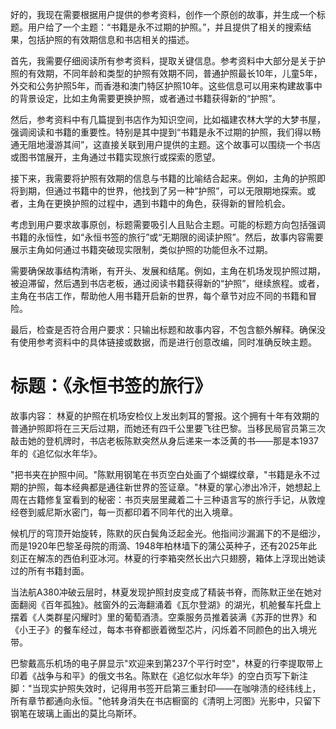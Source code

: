 <ReasoningChainRenderer>

好的，我现在需要根据用户提供的参考资料，创作一个原创的故事，并生成一个标题。用户给了一个主题：“书籍是永不过期的护照。”，并且提供了相关的搜索结果，包括护照的有效期信息和书店相关的描述。

首先，我需要仔细阅读所有参考资料，提取关键信息。参考资料中大部分是关于护照的有效期，不同年龄和类型的护照有效期不同，普通护照最长10年，儿童5年，外交和公务护照5年，而香港和澳门特区护照10年。这些信息可以用来构建故事中的背景设定，比如主角需要更换护照，或者通过书籍获得新的“护照”。

然后，参考资料中有几篇提到书店作为知识空间，比如福建农林大学的大梦书屋，强调阅读和书籍的重要性。特别是其中提到“书籍是永不过期的护照，我们得以畅通无阻地漫游其间”，这直接关联到用户提供的主题。这个故事可以围绕一个书店或图书馆展开，主角通过书籍实现旅行或探索的愿望。

接下来，我需要将护照有效期的信息与书籍的比喻结合起来。例如，主角的护照即将到期，但通过书籍中的世界，他找到了另一种“护照”，可以无限期地探索。或者，主角在更换护照的过程中，遇到书籍中的角色，获得新的冒险机会。

考虑到用户要求故事原创，标题需要吸引人且贴合主题。可能的标题方向包括强调书籍的永恒性，如“永恒书签的旅行”或“无期限的阅读护照”。然后，故事内容需要展示主角如何通过书籍突破现实限制，类似护照的功能但永不过期。

需要确保故事结构清晰，有开头、发展和结尾。例如，主角在机场发现护照过期，被迫滞留，然后遇到书店老板，通过阅读书籍获得新的“护照”，继续旅程。或者，主角在书店工作，帮助他人用书籍开启新的世界，每个章节对应不同的书籍和冒险。

最后，检查是否符合用户要求：只输出标题和故事内容，不包含额外解释。确保没有使用参考资料中的具体链接或数据，而是进行创意改编，同时准确反映主题。

</ReasoningChainRenderer>

# 标题：《永恒书签的旅行》

故事内容：
林夏的护照在机场安检仪上发出刺耳的警报。这个拥有十年有效期的普通护照即将在三天后过期，而她还有四千公里要飞往巴黎。当移民局官员第三次敲击她的登机牌时，书店老板陈默突然从身后递来一本泛黄的书——那是本1937年的《追忆似水年华》。

"把书夹在护照中间。"陈默用钢笔在书页空白处画了个蝴蝶纹章，"书籍是永不过期的护照，每本经典都是通往新世界的签证章。"林夏的掌心渗出冷汗，她想起上周在古籍修复室看到的秘密：书页夹层里藏着二十三种语言写的旅行手记，从敦煌经卷到威尼斯水密门，每一页都印着不同年代的出入境章。

候机厅的穹顶开始旋转，陈默的灰白鬓角泛起金光。他指间沙漏漏下的不是细沙，而是1920年巴黎圣母院的雨滴、1948年柏林墙下的蒲公英种子，还有2025年此刻正在解冻的西伯利亚冰河。林夏的行李箱突然长出六只翅膀，箱体上浮现出她读过的所有书籍封面。

当法航A380冲破云层时，林夏发现护照封皮变成了精装书脊，而陈默正坐在她对面翻阅《百年孤独》。舷窗外的云海翻涌着《瓦尔登湖》的湖光，机舱餐车托盘上摆着《人类群星闪耀时》里的葡萄酒渍。空乘服务员推着装满《苏菲的世界》和《小王子》的餐车经过，每本书脊都嵌着微型芯片，闪烁着不同颜色的出入境光带。

巴黎戴高乐机场的电子屏显示"欢迎来到第237个平行时空"，林夏的行李提取带上印着《战争与和平》的俄文书名。陈默在《追忆似水年华》的空白页写下新注脚："当现实护照失效时，记得用书签开启第三重封印——在咖啡渍的经纬线上，所有章节都通向永恒。"他转身消失在书店橱窗的《清明上河图》光影中，只留下钢笔在玻璃上画出的莫比乌斯环。